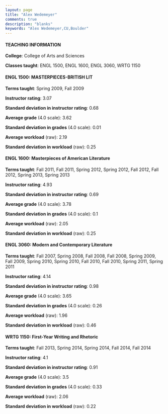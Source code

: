 ```yaml
---
layout: page
title: "Alex Wedemeyer" 
comments: true
description: "blanks"
keywords: "Alex Wedemeyer,CU,Boulder"
---
```

<head>
<script src="https://ajax.googleapis.com/ajax/libs/jquery/2.1.3/jquery.min.js"></script>
<script src="https://dl.dropboxusercontent.com/s/pc42nxpaw1ea4o9/highcharts.js?dl=0"></script>
<!-- <script src="../assets/js/highcharts.js"></script> -->
<style type="text/css">@font-face {
	font-family: "Bebas Neue";
	src: url(https://www.filehosting.org/file/details/544349/BebasNeue Regular.otf) format("opentype");
	}
	h1.Bebas { 
		font-family: "Bebas Neue", Verdana, Tahoma;
	}
</style>
</head>
	   
#### TEACHING INFORMATION

**College**: College of Arts and Sciences

**Classes taught**: ENGL 1500, ENGL 1600, ENGL 3060, WRTG 1150

#### ENGL 1500: MASTERPIECES-BRITISH LIT

**Terms taught**: Spring 2009, Fall 2009

**Instructor rating**: 3.07

**Standard deviation in instructor rating**: 0.68

**Average grade** (4.0 scale): 3.62

**Standard deviation in grades** (4.0 scale): 0.01

**Average workload** (raw): 2.19

**Standard deviation in workload** (raw): 0.25

#### ENGL 1600: Masterpieces of American Literature

**Terms taught**: Fall 2011, Fall 2011, Spring 2012, Spring 2012, Fall 2012, Fall 2012, Spring 2013, Spring 2013

**Instructor rating**: 4.93

**Standard deviation in instructor rating**: 0.69

**Average grade** (4.0 scale): 3.78

**Standard deviation in grades** (4.0 scale): 0.1

**Average workload** (raw): 2.05

**Standard deviation in workload** (raw): 0.25

#### ENGL 3060: Modern and Contemporary Literature

**Terms taught**: Fall 2007, Spring 2008, Fall 2008, Fall 2008, Spring 2009, Fall 2009, Spring 2010, Spring 2010, Fall 2010, Fall 2010, Spring 2011, Spring 2011

**Instructor rating**: 4.14

**Standard deviation in instructor rating**: 0.98

**Average grade** (4.0 scale): 3.65

**Standard deviation in grades** (4.0 scale): 0.26

**Average workload** (raw): 1.96

**Standard deviation in workload** (raw): 0.46

#### WRTG 1150: First-Year Writing and Rhetoric

**Terms taught**: Fall 2013, Spring 2014, Spring 2014, Fall 2014, Fall 2014

**Instructor rating**: 4.1

**Standard deviation in instructor rating**: 0.91

**Average grade** (4.0 scale): 3.5

**Standard deviation in grades** (4.0 scale): 0.33

**Average workload** (raw): 2.06

**Standard deviation in workload** (raw): 0.22

